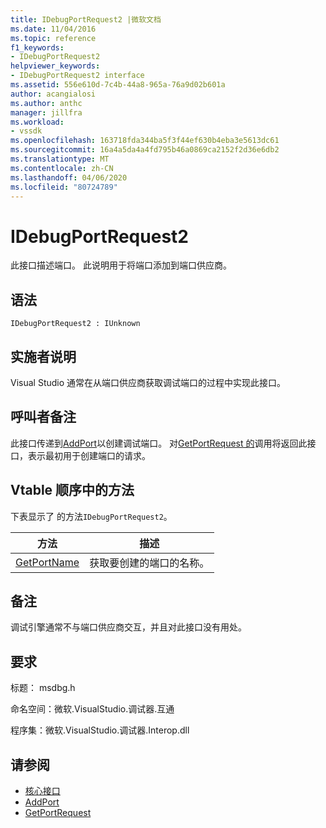 ```yaml
---
title: IDebugPortRequest2 |微软文档
ms.date: 11/04/2016
ms.topic: reference
f1_keywords:
- IDebugPortRequest2
helpviewer_keywords:
- IDebugPortRequest2 interface
ms.assetid: 556e610d-7c4b-44a8-965a-76a9d02b601a
author: acangialosi
ms.author: anthc
manager: jillfra
ms.workload:
- vssdk
ms.openlocfilehash: 163718fda344ba5f3f44ef630b4eba3e5613dc61
ms.sourcegitcommit: 16a4a5da4a4fd795b46a0869ca2152f2d36e6db2
ms.translationtype: MT
ms.contentlocale: zh-CN
ms.lasthandoff: 04/06/2020
ms.locfileid: "80724789"
---
```

# <a name="idebugportrequest2"></a>IDebugPortRequest2
此接口描述端口。 此说明用于将端口添加到端口供应商。

## <a name="syntax"></a>语法

```
IDebugPortRequest2 : IUnknown
```

## <a name="notes-for-implementers"></a>实施者说明
 Visual Studio 通常在从端口供应商获取调试端口的过程中实现此接口。

## <a name="notes-for-callers"></a>呼叫者备注
 此接口传递到[AddPort](../../../extensibility/debugger/reference/idebugportsupplier2-addport.md)以创建调试端口。 对[GetPortRequest 的](../../../extensibility/debugger/reference/idebugport2-getportrequest.md)调用将返回此接口，表示最初用于创建端口的请求。

## <a name="methods-in-vtable-order"></a>Vtable 顺序中的方法
 下表显示了 的方法`IDebugPortRequest2`。

|方法|描述|
|------------|-----------------|
|[GetPortName](../../../extensibility/debugger/reference/idebugportrequest2-getportname.md)|获取要创建的端口的名称。|

## <a name="remarks"></a>备注
 调试引擎通常不与端口供应商交互，并且对此接口没有用处。

## <a name="requirements"></a>要求
 标题： msdbg.h

 命名空间：微软.VisualStudio.调试器.互通

 程序集：微软.VisualStudio.调试器.Interop.dll

## <a name="see-also"></a>请参阅
- [核心接口](../../../extensibility/debugger/reference/core-interfaces.md)
- [AddPort](../../../extensibility/debugger/reference/idebugportsupplier2-addport.md)
- [GetPortRequest](../../../extensibility/debugger/reference/idebugport2-getportrequest.md)
